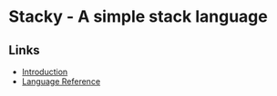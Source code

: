 # Stacky - A simple stack language

## Links
* [Introduction](/Introduction.md)
* [Language Reference](/Reference.md)
